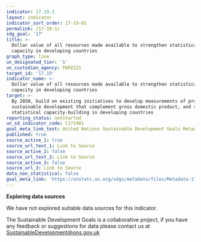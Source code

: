 ```yaml
---
indicator: 17.19.1
layout: indicator
indicator_sort_order: 17-19-01
permalink: /17-19-1/
sdg_goal: '17'
title: >-
  Dollar value of all resources made available to strengthen statistical
  capacity in developing countries
graph_type: line
un_designated_tier: '1'
un_custodian_agency: PARIS21
target_id: '17.19'
indicator_name: >-
  Dollar value of all resources made available to strengthen statistical
  capacity in developing countries
target: >-
  By 2030, build on existing initiatives to develop measurements of progress on
  sustainable development that complement gross domestic product, and support
  statistical capacity-building in developing countries
reporting_status: notstarted
un_sd_indicator_code: C171901
goal_meta_link_text: United Nations Sustainable Development Goals Metadata (pdf 468kB)
published: true
source_active_1: true
source_url_text_1: Link to Source
source_active_2: false
source_url_text_2: Link to Source
source_active_3: false
source_url_3: Link to Source
data_non_statistical: false
goal_meta_link: 'https://unstats.un.org/sdgs/metadata/files/Metadata-17-19-01.pdf'
---
```

**Exploring data sources**

We have not explored suitable data sources for this indicator. 

The Sustainable Development Goals is a collaborative project, if you have any feedback or suggestions for data please contact us at <SustainableDevelopment@ons.gov.uk>
